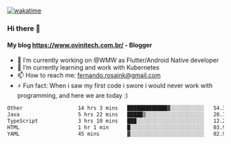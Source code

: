 [![wakatime](https://wakatime.com/badge/user/d5892087-17e6-46ab-8384-91a71a9b88d8.svg)](https://wakatime.com/@d5892087-17e6-46ab-8384-91a71a9b88d8)
### Hi there 👋

#### My blog https://www.ovinitech.com.br/ - Blogger

- 🔭 I’m currently working on @WMW as Flutter/Android Native developer
- 🌱 I’m currently learning and work with Kubernetes
- 📫 How to reach me: fernando.rosaink@gmail.com 
- ⚡ Fun fact: When i saw my first code i swore i would never work with programming, and here we are today :)

<!--START_SECTION:waka-->

```txt
Other                  14 hrs 3 mins   █████████████▓░░░░░░░░░░░   54.31 %
Java                   5 hrs 22 mins   █████▒░░░░░░░░░░░░░░░░░░░   20.77 %
TypeScript             3 hrs 10 mins   ███░░░░░░░░░░░░░░░░░░░░░░   12.27 %
HTML                   1 hr 1 min      █░░░░░░░░░░░░░░░░░░░░░░░░   03.95 %
YAML                   45 mins         ▓░░░░░░░░░░░░░░░░░░░░░░░░   02.92 %
```

<!--END_SECTION:waka-->
